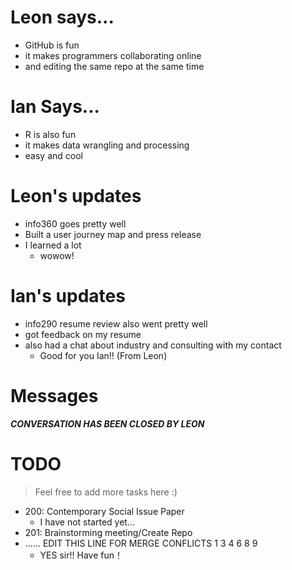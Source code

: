 # Leon says...
- GitHub is fun
- it makes programmers collaborating online
- and editing the same repo at the same time

# Ian Says...
- R is also fun
- it makes data wrangling and processing
- easy and cool

# Leon's updates
- info360 goes pretty well
- Built a user journey map and press release
- I learned a lot
  - wowow!

# Ian's updates
- info290 resume review also went pretty well
- got feedback on my resume
- also had a chat about industry and consulting with my contact
  - Good for you Ian!! (From Leon)

# Messages
***CONVERSATION HAS BEEN CLOSED BY LEON***

# TODO
> Feel free to add more tasks here :)

- 200: Contemporary Social Issue Paper
  - I have not started yet...
- 201: Brainstorming meeting/Create Repo
- ...... EDIT THIS LINE FOR MERGE CONFLICTS 1 3 4 6 8 9
  - YES sir!! Have fun！

